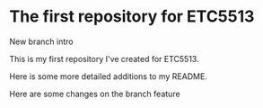 # The first repository for ETC5513

New branch intro

This is my first repository I've created for ETC5513.

Here is some more detailed additions to my README.

Here are some changes on the branch feature

